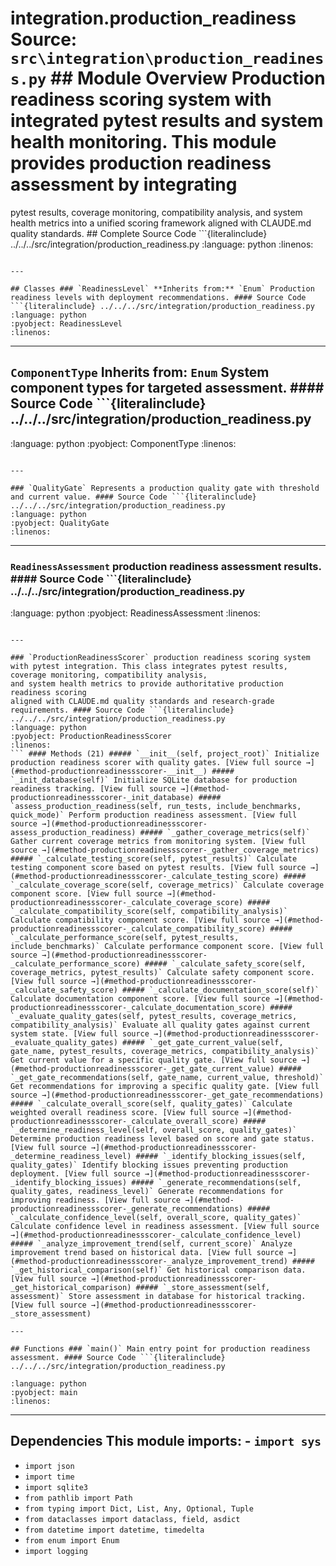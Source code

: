 # integration.production_readiness **Source:** `src\integration\production_readiness.py` ## Module Overview Production readiness scoring system with integrated pytest results and system health monitoring. This module provides production readiness assessment by integrating

pytest results, coverage monitoring, compatibility analysis, and system health metrics
into a unified scoring framework aligned with CLAUDE.md quality standards. ## Complete Source Code ```{literalinclude} ../../../src/integration/production_readiness.py
:language: python
:linenos:
```

---

## Classes ### `ReadinessLevel` **Inherits from:** `Enum` Production readiness levels with deployment recommendations. #### Source Code ```{literalinclude} ../../../src/integration/production_readiness.py
:language: python
:pyobject: ReadinessLevel
:linenos:
```

---

## `ComponentType` **Inherits from:** `Enum` System component types for targeted assessment. #### Source Code ```{literalinclude} ../../../src/integration/production_readiness.py

:language: python
:pyobject: ComponentType
:linenos:
```

---

### `QualityGate` Represents a production quality gate with threshold and current value. #### Source Code ```{literalinclude} ../../../src/integration/production_readiness.py
:language: python
:pyobject: QualityGate
:linenos:
```

---

### `ReadinessAssessment` production readiness assessment results. #### Source Code ```{literalinclude} ../../../src/integration/production_readiness.py

:language: python
:pyobject: ReadinessAssessment
:linenos:
```

---

### `ProductionReadinessScorer` production readiness scoring system with pytest integration. This class integrates pytest results, coverage monitoring, compatibility analysis,
and system health metrics to provide authoritative production readiness scoring
aligned with CLAUDE.md quality standards and research-grade requirements. #### Source Code ```{literalinclude} ../../../src/integration/production_readiness.py
:language: python
:pyobject: ProductionReadinessScorer
:linenos:
``` #### Methods (21) ##### `__init__(self, project_root)` Initialize production readiness scorer with quality gates. [View full source →](#method-productionreadinessscorer-__init__) ##### `_init_database(self)` Initialize SQLite database for production readiness tracking. [View full source →](#method-productionreadinessscorer-_init_database) ##### `assess_production_readiness(self, run_tests, include_benchmarks, quick_mode)` Perform production readiness assessment. [View full source →](#method-productionreadinessscorer-assess_production_readiness) ##### `_gather_coverage_metrics(self)` Gather current coverage metrics from monitoring system. [View full source →](#method-productionreadinessscorer-_gather_coverage_metrics) ##### `_calculate_testing_score(self, pytest_results)` Calculate testing component score based on pytest results. [View full source →](#method-productionreadinessscorer-_calculate_testing_score) ##### `_calculate_coverage_score(self, coverage_metrics)` Calculate coverage component score. [View full source →](#method-productionreadinessscorer-_calculate_coverage_score) ##### `_calculate_compatibility_score(self, compatibility_analysis)` Calculate compatibility component score. [View full source →](#method-productionreadinessscorer-_calculate_compatibility_score) ##### `_calculate_performance_score(self, pytest_results, include_benchmarks)` Calculate performance component score. [View full source →](#method-productionreadinessscorer-_calculate_performance_score) ##### `_calculate_safety_score(self, coverage_metrics, pytest_results)` Calculate safety component score. [View full source →](#method-productionreadinessscorer-_calculate_safety_score) ##### `_calculate_documentation_score(self)` Calculate documentation component score. [View full source →](#method-productionreadinessscorer-_calculate_documentation_score) ##### `_evaluate_quality_gates(self, pytest_results, coverage_metrics, compatibility_analysis)` Evaluate all quality gates against current system state. [View full source →](#method-productionreadinessscorer-_evaluate_quality_gates) ##### `_get_gate_current_value(self, gate_name, pytest_results, coverage_metrics, compatibility_analysis)` Get current value for a specific quality gate. [View full source →](#method-productionreadinessscorer-_get_gate_current_value) ##### `_get_gate_recommendations(self, gate_name, current_value, threshold)` Get recommendations for improving a specific quality gate. [View full source →](#method-productionreadinessscorer-_get_gate_recommendations) ##### `_calculate_overall_score(self, quality_gates)` Calculate weighted overall readiness score. [View full source →](#method-productionreadinessscorer-_calculate_overall_score) ##### `_determine_readiness_level(self, overall_score, quality_gates)` Determine production readiness level based on score and gate status. [View full source →](#method-productionreadinessscorer-_determine_readiness_level) ##### `_identify_blocking_issues(self, quality_gates)` Identify blocking issues preventing production deployment. [View full source →](#method-productionreadinessscorer-_identify_blocking_issues) ##### `_generate_recommendations(self, quality_gates, readiness_level)` Generate recommendations for improving readiness. [View full source →](#method-productionreadinessscorer-_generate_recommendations) ##### `_calculate_confidence_level(self, overall_score, quality_gates)` Calculate confidence level in readiness assessment. [View full source →](#method-productionreadinessscorer-_calculate_confidence_level) ##### `_analyze_improvement_trend(self, current_score)` Analyze improvement trend based on historical data. [View full source →](#method-productionreadinessscorer-_analyze_improvement_trend) ##### `_get_historical_comparison(self)` Get historical comparison data. [View full source →](#method-productionreadinessscorer-_get_historical_comparison) ##### `_store_assessment(self, assessment)` Store assessment in database for historical tracking. [View full source →](#method-productionreadinessscorer-_store_assessment)

---

## Functions ### `main()` Main entry point for production readiness assessment. #### Source Code ```{literalinclude} ../../../src/integration/production_readiness.py

:language: python
:pyobject: main
:linenos:
```

---

## Dependencies This module imports: - `import sys`
- `import json`
- `import time`
- `import sqlite3`
- `from pathlib import Path`
- `from typing import Dict, List, Any, Optional, Tuple`
- `from dataclasses import dataclass, field, asdict`
- `from datetime import datetime, timedelta`
- `from enum import Enum`
- `import logging`
